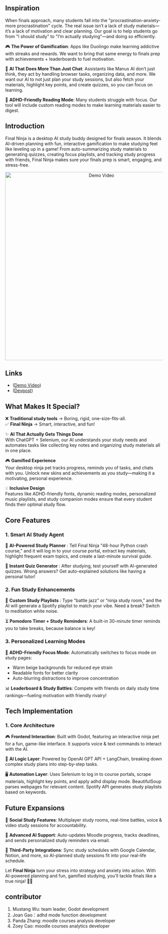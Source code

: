 ## Inspiration  
When finals approach, many students fall into the "procrastination-anxiety-more procrastination" cycle. The real issue isn’t a lack of study materials—it’s a lack of motivation and clear planning. Our goal is to help students go from "I should study" to "I’m actually studying"—and doing so efficiently. 

🎮 **The Power of Gamification**: Apps like Duolingo make learning addictive with streaks and rewards. We want to bring that same energy to finals prep with achievements + leaderboards to fuel motivation.  

🤖 **AI That Does More Than Just Chat**: Assistants like Manus AI don’t just think, they act by handling browser tasks, organizing data, and more. We want our AI to not just plan your study sessions, but also fetch your materials, highlight key points, and create quizzes, so you can focus on learning.  

🧠 **ADHD-Friendly Reading Mode**: Many students struggle with focus. Our tool will include custom reading modes to make learning materials easier to digest.  

## **Introduction**  
Final Ninja is a desktop AI study buddy designed for finals season. It blends AI-driven planning with fun, interactive gamification to make studying feel like leveling up in a game! From auto-summarizing study materials to generating quizzes, creating focus playlists, and tracking study progress with friends, Final Ninja makes sure your finals prep is smart, engaging, and stress-free. 

<p align="center">
  <a href="https://www.youtube.com/watch?v=HzwWCRuVafk">
    <img src="https://img.youtube.com/vi/HzwWCRuVafk/maxresdefault.jpg" alt="Demo Video" width="600">
  </a>
</p>


## Links

- ([Demo Video](https://www.youtube.com/watch?v=HzwWCRuVafk))
- ([Devpost](https://devpost.com/software/final-ninja))


## **What Makes It Special?**  
❌ **Traditional study tools** → Boring, rigid, one-size-fits-all.  
✅ **Final Ninja** → Smart, interactive, and fun!

✨ **AI That Actually Gets Things Done**  
With ChatGPT + Selenium, our AI understands your study needs and automates tasks like collecting key notes and organizing study materials all in one place.  

🎮 **Gamified Experience**  
Your desktop ninja pet tracks progress, reminds you of tasks, and chats with you. Unlock new skins and achievements as you study—making it a motivating, personal experience.

💡 **Inclusive Design**  
Features like ADHD-friendly fonts, dynamic reading modes, personalized music playlists, and study companion modes ensure that every student finds their optimal study flow.  

## **Core Features**  

### **1. Smart AI Study Agent**  
📌 **AI-Powered Study Planner** : Tell Final Ninja "48-hour Python crash course," and it will log in to your course portal, extract key materials, highlight frequent exam topics, and create a last-minute survival guide.

📝 **Instant Quiz Generator** : After studying, test yourself with AI-generated quizzes. Wrong answers? Get auto-explained solutions like having a personal tutor!  

### **2. Fun Study Enhancements**  
🎵 **Custom Study Playlists** : Type “battle jazz” or “ninja study room,” and the AI will generate a Spotify playlist to match your vibe. Need a break? Switch to meditation white noise.  

⏳ **Pomodoro Timer + Study Reminders**: A built-in 30-minute timer reminds you to take breaks, because balance is key!  

### **3. Personalized Learning Modes**  
🧠 **ADHD-Friendly Focus Mode**: Automatically switches to focus mode on study pages:  
- Warm beige backgrounds for reduced eye strain  
- Readable fonts for better clarity  
- Auto-blurring distractions to improve concentration  

📊 **Leaderboard & Study Battles**: Compete with friends on daily study time rankings—fueling motivation with friendly rivalry!  

## **Tech Implementation**  
### **1. Core Architecture**  
🎮 **Frontend Interaction**: Built with Godot, featuring an interactive ninja pet for a fun, game-like interface. It supports voice & text commands to interact with the AI.  

🧠 **AI Logic Layer**: Powered by OpenAI GPT API + LangChain, breaking down complex study plans into step-by-step tasks.  

🖥 **Automation Layer**: Uses Selenium to log in to course portals, scrape materials, highlight key points, and apply adhd display mode. BeautifulSoup parses webpages for relevant content. Spotify API generates study playlists based on keywords.  

## **Future Expansions**  
🚀 **Social Study Features**: Multiplayer study rooms, real-time battles, voice & video study sessions for accountability.  

🤖 **Advanced AI Support**: Auto-updates Moodle progress, tracks deadlines, and sends personalized study reminders via email.  

📅 **Third-Party Integrations**: Sync study schedules with Google Calendar, Notion, and more, so AI-planned study sessions fit into your real-life schedule.  

Let **Final Ninja** turn your stress into strategy and anxiety into action. With AI-powered planning and fun, gamified studying, you’ll tackle finals like a true ninja! 🥷🔥


## contributor
1. Mustang Wu: team leader, Godot development
2. Joan Gao：adhd mode function development
3. Panda Zhang: moodle courses analysis developer
4. Zoey Cao: moodle courses analytics developer 

